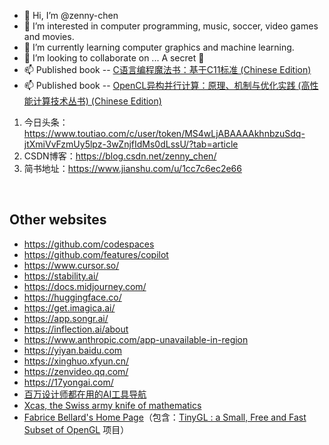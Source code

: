 - 👋 Hi, I’m @zenny-chen
- 👀 I’m interested in computer programming, music, soccer, video games and movies.
- 🌱 I’m currently learning computer graphics and machine learning.
- 💞️ I’m looking to collaborate on ... A secret 🤭
- 📫 Published book -- [C语言编程魔法书：基于C11标准 (Chinese Edition) ](https://www.amazon.com/dp/B072J9GMVL/ref=sr_1_1)
- 📫 Published book -- [OpenCL异构并行计算：原理、机制与优化实践 (高性能计算技术丛书) (Chinese Edition)](https://www.amazon.com/dp/B018JYKFWG/ref=sr_1_1)

1. 今日头条：https://www.toutiao.com/c/user/token/MS4wLjABAAAAkhnbzuSdq-jtXmiVvFzmUy5lpz-3wZnjfIdMs0dLssU/?tab=article
1. CSDN博客：https://blog.csdn.net/zenny_chen/
1. 简书地址：https://www.jianshu.com/u/1cc7c6ec2e66

<br />

## Other websites

- https://github.com/codespaces
- https://github.com/features/copilot
- https://www.cursor.so/
- https://stability.ai/
- https://docs.midjourney.com/
- https://huggingface.co/
- https://get.imagica.ai/
- https://app.songr.ai/
- https://inflection.ai/about
- https://www.anthropic.com/app-unavailable-in-region
- https://yiyan.baidu.com
- https://xinghuo.xfyun.cn/
- https://zenvideo.qq.com/
- https://17yongai.com/
- [百万设计师都在用的AI工具导航](https://hao.uisdc.com/ai/)
- [Xcas, the Swiss army knife of mathematics](https://xcas.univ-grenoble-alpes.fr/en.html)
- [Fabrice Bellard's Home Page](https://bellard.org/)（包含：[TinyGL : a Small, Free and Fast Subset of OpenGL](https://bellard.org/TinyGL/) 项目）

<!---
zenny-chen/zenny-chen is a ✨ special ✨ repository because its `README.md` (this file) appears on your GitHub profile.
You can click the Preview link to take a look at your changes.
--->

